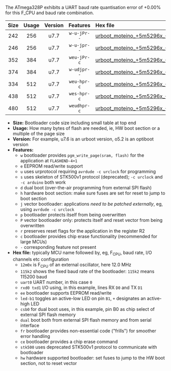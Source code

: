 The ATmega328P exhibits a UART baud rate quantisation error of +0.00% for this F_CPU and baud rate combination.

|Size|Usage|Version|Features|Hex file|
|:-:|:-:|:-:|:-:|:--|
|242|256|u7.7|`w-u-jPr--`|[urboot_moteino_+5m5296x_+230k4_uart0_rxd0_txd1_led+b1.hex](https://raw.githubusercontent.com/stefanrueger/urboot.hex/main/boards/moteino/external_oscillator/fcpu_+5m5296x/br_+230k4/urboot_moteino_+5m5296x_+230k4_uart0_rxd0_txd1_led+b1.hex)|
|246|256|u7.7|`w-u-jpr--`|[urboot_moteino_+5m5296x_+230k4_uart0_rxd0_txd1_led+b1_fr.hex](https://raw.githubusercontent.com/stefanrueger/urboot.hex/main/boards/moteino/external_oscillator/fcpu_+5m5296x/br_+230k4/urboot_moteino_+5m5296x_+230k4_uart0_rxd0_txd1_led+b1_fr.hex)|
|352|384|u7.7|`weu-jPr-c`|[urboot_moteino_+5m5296x_+230k4_uart0_rxd0_txd1_ee_led+b1_fr_ce.hex](https://raw.githubusercontent.com/stefanrueger/urboot.hex/main/boards/moteino/external_oscillator/fcpu_+5m5296x/br_+230k4/urboot_moteino_+5m5296x_+230k4_uart0_rxd0_txd1_ee_led+b1_fr_ce.hex)|
|374|384|u7.7|`w-udjpr--`|[urboot_moteino_+5m5296x_+230k4_uart0_rxd0_txd1_led+b1_csb0_dual.hex](https://raw.githubusercontent.com/stefanrueger/urboot.hex/main/boards/moteino/external_oscillator/fcpu_+5m5296x/br_+230k4/urboot_moteino_+5m5296x_+230k4_uart0_rxd0_txd1_led+b1_csb0_dual.hex)|
|334|512|u7.7|`weu-hpr-c`|[urboot_moteino_+5m5296x_+230k4_uart0_rxd0_txd1_ee_led+b1_fr_ce_hw.hex](https://raw.githubusercontent.com/stefanrueger/urboot.hex/main/boards/moteino/external_oscillator/fcpu_+5m5296x/br_+230k4/urboot_moteino_+5m5296x_+230k4_uart0_rxd0_txd1_ee_led+b1_fr_ce_hw.hex)|
|438|512|u7.7|`wes-hpr-c`|[urboot_moteino_+5m5296x_+230k4_uart0_rxd0_txd1_ee_led+b1_fr_ce_stk500_hw.hex](https://raw.githubusercontent.com/stefanrueger/urboot.hex/main/boards/moteino/external_oscillator/fcpu_+5m5296x/br_+230k4/urboot_moteino_+5m5296x_+230k4_uart0_rxd0_txd1_ee_led+b1_fr_ce_stk500_hw.hex)|
|480|512|u7.7|`weudhpr-c`|[urboot_moteino_+5m5296x_+230k4_uart0_rxd0_txd1_ee_led+b1_csb0_dual_fr_ce_hw.hex](https://raw.githubusercontent.com/stefanrueger/urboot.hex/main/boards/moteino/external_oscillator/fcpu_+5m5296x/br_+230k4/urboot_moteino_+5m5296x_+230k4_uart0_rxd0_txd1_ee_led+b1_csb0_dual_fr_ce_hw.hex)|

- **Size:** Bootloader code size including small table at top end
- **Usage:** How many bytes of flash are needed, ie, HW boot section or a multiple of the page size
- **Version:** For example, u7.6 is an urboot version, o5.2 is an optiboot version
- **Features:**
  + `w` bootloader provides `pgm_write_page(sram, flash)` for the application at `FLASHEND-4+1`
  + `e` EEPROM read/write support
  + `u` uses urprotocol requiring `avrdude -c urclock` for programming
  + `s` uses skeleton of STK500v1 protocol (deprecated); `-c urclock` and `-c arduino` both work
  + `d` dual boot (over-the-air programming from external SPI flash)
  + `h` hardware boot section: make sure fuses are set for reset to jump to boot section
  + `j` vector bootloader: applications *need to be patched externally*, eg, using `avrdude -c urclock`
  + `p` bootloader protects itself from being overwritten
  + `P` vector bootloader only: protects itself and reset vector from being overwritten
  + `r` preserves reset flags for the application in the register R2
  + `c` bootloader provides chip erase functionality (recommended for large MCUs)
  + `-` corresponding feature not present
- **Hex file:** typically MCU name followed by, eg, F<sub>CPU</sub>, baud rate, I/O channels etc configuration
  + `12m0x` is F<sub>CPU</sub> of an external oscillator, here 12.0 MHz
  + `115k2` shows the fixed baud rate of the bootloader: `115k2` means 115200 baud
  + `uart0` UART number, in this case `0`
  + `rxd0 txd1` I/O using, in this example, lines RX `D0` and TX `D1`
  + `ee` bootloader supports EEPROM read/write
  + `led-b1` toggles an active-low LED on pin `B1`, `+` designates an active-high LED
  + `csb0` for dual boot uses, in this example, pin B0 as chip select of external SPI flash memory
  + `dual` boot both from external SPI flash memory and from serial interface
  + `fr` bootloader provides non-essential code ("frills") for smoother error handling
  + `ce` bootloader provides a chip erase command
  + `stk500` uses deprecated STK500v1 protocol to communicate with bootloader
  + `hw` hardware supported bootloader: set fuses to jump to the HW boot section, not to reset vector
